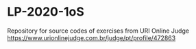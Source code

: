 # LP-2020-1oS
Repository for source codes of exercises from URI Online Judge<br>
https://www.urionlinejudge.com.br/judge/pt/profile/472863

